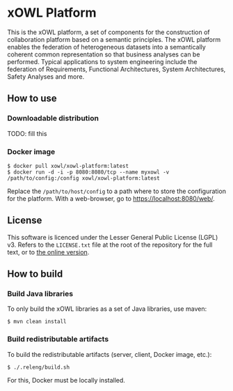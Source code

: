 # xOWL Platform #

This is the xOWL platform, a set of components for the construction of collaboration platform based on a semantic principles.
The xOWL platform enables the federation of heterogeneous datasets into a semantically coherent common representation so that business analyses can be performed.
Typical applications to system engineering include the federation of Requirements, Functional Architectures, System Architectures, Safety Analyses and more.

## How to use ##

### Downloadable distribution ###

TODO: fill this

### Docker image ###

```
$ docker pull xowl/xowl-platform:latest
$ docker run -d -i -p 8080:8080/tcp --name myxowl -v /path/to/config:/config xowl/xowl-platform:latest
```

Replace the `/path/to/host/config` to a path where to store the configuration for the platform.
With a web-browser, go to [https://localhost:8080/web/](https://localhost:8080/web/).

## License ##

This software is licenced under the Lesser General Public License (LGPL) v3.
Refers to the `LICENSE.txt` file at the root of the repository for the full text, or to [the online version](http://www.gnu.org/licenses/lgpl-3.0.html).


## How to build ##

### Build Java libraries ###

To only build the xOWL libraries as a set of Java libraries, use maven:

```
$ mvn clean install
```

### Build redistributable artifacts ###

To build the redistributable artifacts (server, client, Docker image, etc.):

```
$ ./.releng/build.sh
```

For this, Docker must be locally installed.
